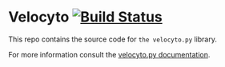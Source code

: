 # Velocyto [![Build Status](https://travis-ci.org/velocyto-team/velocyto.py.svg?branch=master)](https://travis-ci.org/velocyto-team/velocyto.py)
This repo contains the source code for `the velocyto.py` library.

For more information consult the [velocyto.py documentation](http://velocyto.org/velocyto.py/index.html).

